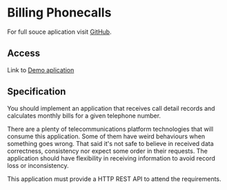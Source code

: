 # Billing Phonecalls

For full souce aplication visit [GitHub](https://github.com/cesarbruschetta/work-at-olist).

## Access

Link to [Demo aplication](https://billing-phonecalls.herokuapp.com/)


## Specification

You should implement an application that receives call detail records
and calculates monthly bills for a given telephone number.

There are a plenty of telecommunications platform technologies that will
consume this application. Some of them have weird behaviours when something
goes wrong. That said it's not safe to believe in received data correctness,
consistency nor expect some order in their requests. The application should
have flexibility in receiving information to avoid record loss or inconsistency.

This application must provide a HTTP REST API to attend the
requirements.